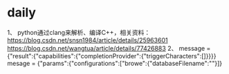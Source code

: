 # daily

1、
python通过clang来解析、编译C++，相关资料：
https://blog.csdn.net/snsn1984/article/details/25963601
https://blog.csdn.net/wangtua/article/details/77426883
2、
message = {"result":{"capabilities":{"completionProvider":{"triggerCharacters":[]}}}}
mesage = {"params":{"configurations":["browe":{"databaseFilename":""}]}
